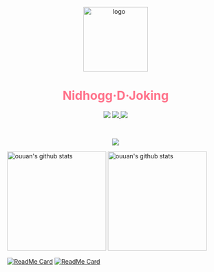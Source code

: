 <p align="center">
  <a href="https://github.com/NidhoggDJoking" target="_blank">
    <img width="150" src="https://cdn.jsdelivr.net/gh/nidhoggdjoking/CDN@2.4/img/snoopy.png" alt="logo"/>
  </a>
</p>


<h1 align="center" color="#ff738b" style="color:#ff738b">Nidhogg·D·Joking</h1>
<p align="center">
  <a>
    <img src="https://img.shields.io/badge/VSCode-My--development--tool-informational?logo=visual-studio-code&style=flat-square">
  </a>
  <a href="https://www.npmjs.com/" target="_blank">
    <img src="https://img.shields.io/badge/NPM-rely--on-red?logo=npm&style=flat-square"/>
  </a>
  <a href="https://nodejs.org" target="_blank">
    <img src="https://img.shields.io/badge/NodeJs-development--environment-brightgreen?logo=nginx&style=flat-squar"/>
  </a>
</p>

<br>



<p align="center">
  <a href="https://count.getloli.com/">
  <img src="https://count.getloli.com/get/@github.readme?theme=rule34"></a>
</p>

<!-- <p align="center">
  <img src="https://profile-counter.glitch.me/NidhoggDJoking/count.svg"/>
</p> -->


<p align="left">
  <img alt="ouuan's github stats" height='230' src="https://github-readme-stats.vercel.app/api?username=NidhoggDJoking&show_icons=true&include_all_commits=true&theme=onedark">
  <img alt="ouuan's github stats" height='230' src="https://github-readme-stats.vercel.app/api/top-langs/?username=NidhoggDJoking&theme=vue-dark">
</p>

<!-- [![Top Langs](https://github-readme-stats.vercel.app/api/top-langs/?username=NidhoggDJoking&layout=compact)](https://github.com/NidhoggDJoking) -->




<!-- ![NidhoggDJoking's github stats](https://github-readme-stats.vercel.app/api?username=NidhoggDJoking&repo=NidhoggDJoking.github.io&theme=cobalt&show_icons=true) -->


[![ReadMe Card](https://github-readme-stats.vercel.app/api/pin/?username=NidhoggDJoking&repo=vitepress&theme=shades-of-purple)](https://github.com/NidhoggDJoking/vitepress)
[![ReadMe Card](https://github-readme-stats.vercel.app/api/pin/?username=NidhoggDJoking&repo=BackstageTemplate&theme=tokyonight)](https://github.com/NidhoggDJoking/BackstageTemplate)
